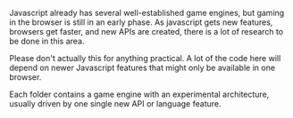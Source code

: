 
Javascript already has several well-established game engines, but
gaming in the browser is still in an early phase. As javascript gets
new features, browsers get faster, and new APIs are created, there is
a lot of research to be done in this area.

Please don't actually this for anything practical. A lot of the code
here will depend on newer Javascript features that might only be
available in one browser.

Each folder contains a game engine with an experimental architecture,
usually driven by one single new API or language feature.